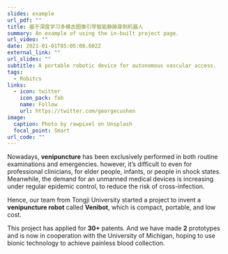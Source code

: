 ```yaml
---
slides: example
url_pdf: ""
title: 基于深度学习多模态图像引导智能静脉穿刺机器人
summary: An example of using the in-built project page.
url_video: ""
date: 2021-01-01T05:05:08.602Z
external_link: ""
url_slides: ""
subtitle: A portable robotic device for autonomous vascular access.
tags:
  - Robitcs
links:
  - icon: twitter
    icon_pack: fab
    name: Follow
    url: https://twitter.com/georgecushen
image:
  caption: Photo by rawpixel on Unsplash
  focal_point: Smart
url_code: ""
---
```

Nowadays, **venipuncture** has been exclusively performed in both routine examinations and emergencies. however, it’s difficult to even for professional clinicians, for elder people, infants, or people in shock states. Meanwhile, the demand for an unmanned medical devices is increasing under regular epidemic control, to reduce the risk of cross-infection.

Hence, our team from Tongji University started a project to invent a **venipuncture robot** called **Venibot**, which is compact, portable, and low cost.

This project has applied for **30+** patents. And we have made **2** prototypes and is now in cooperation with the University of Michigan, hoping to use bionic technology to achieve painless blood collection.